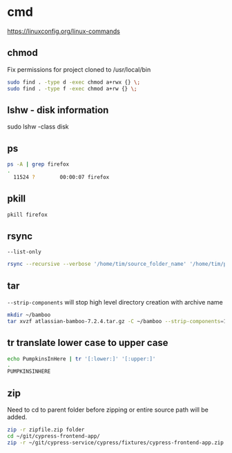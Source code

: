 # cmd

https://linuxconfig.org/linux-commands

## chmod

Fix permissions for project cloned to /usr/local/bin

```sh
sudo find . -type d -exec chmod a+rwx {} \;
sudo find . -type f -exec chmod a+rw {} \;
```

## lshw - disk information

sudo lshw -class disk

## ps

```sh
ps -A | grep firefox
.
  11524 ?        00:00:07 firefox
```

## pkill

```sh
pkill firefox
```

## rsync

`--list-only`

```sh
rsync --recursive --verbose '/home/tim/source_folder_name' '/home/tim/parent_folder_for_dest_folder'
```

## tar

`--strip-components` will stop high level directory creation with archive name

```sh
mkdir ~/bamboo
tar xvzf atlassian-bamboo-7.2.4.tar.gz -C ~/bamboo --strip-components=1
```

## tr translate lower case to upper case

```sh
echo PumpkinsInHere | tr '[:lower:]' '[:upper:]'
.
PUMPKINSINHERE
```

## zip

Need to cd to parent folder before zipping or entire source path will be added.

```sh
zip -r zipfile.zip folder
cd ~/git/cypress-frontend-app/
zip -r ~/git/cypress-service/cypress/fixtures/cypress-frontend-app.zip cypress
```
